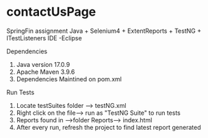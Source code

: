 # contactUsPage
 SpringFin assignment
Java + Selenium4 + ExtentReports + TestNG + ITestListeners
IDE -Eclipse


Dependencies 
1. Java version 17.0.9
2. Apache Maven 3.9.6
3. Dependencies Maintined on pom.xml

Run Tests
 1. Locate testSuites folder --> testNG.xml
 2. Right click on the file--> run as "TestNG Suite" to run tests 
 3. Reports found in -->folder Reports--> index.html
 4. After every run, refresh the project to find latest report generated 
